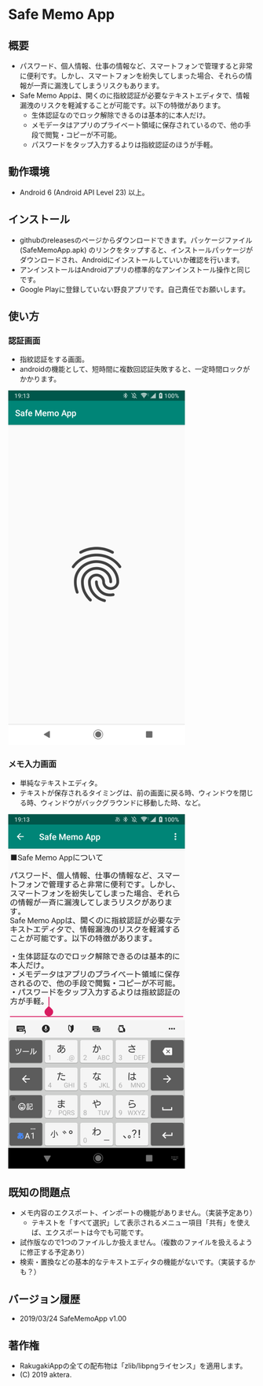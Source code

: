 ﻿# Safe Memo App


## 概要

- パスワード、個人情報、仕事の情報など、スマートフォンで管理すると非常に便利です。しかし、スマートフォンを紛失してしまった場合、それらの情報が一斉に漏洩してしまうリスクもあります。
- Safe Memo Appは、開くのに指紋認証が必要なテキストエディタで、情報漏洩のリスクを軽減することが可能です。以下の特徴があります。
  - 生体認証なのでロック解除できるのは基本的に本人だけ。
  - メモデータはアプリのプライベート領域に保存されているので、他の手段で閲覧・コピーが不可能。
  - パスワードをタップ入力するよりは指紋認証のほうが手軽。


## 動作環境

- Android 6 (Android API Level 23) 以上。


## インストール

- githubのreleasesのページからダウンロードできます。パッケージファイル (SafeMemoApp.apk) のリンクをタップすると、インストールパッケージがダウンロードされ、Androidにインストールしていいか確認を行います。
- アンインストールはAndroidアプリの標準的なアンインストール操作と同じです。
- Google Playに登録していない野良アプリです。自己責任でお願いします。


## 使い方

### 認証画面

- 指紋認証をする画面。
- androidの機能として、短時間に複数回認証失敗すると、一定時間ロックがかかります。

![指紋認証画面](fingerprint.png)


### メモ入力画面

- 単純なテキストエディタ。
- テキストが保存されるタイミングは、前の画面に戻る時、ウィンドウを閉じる時、ウィンドウがバックグラウンドに移動した時、など。

![メモ入力画面](memoeditor.png)


## 既知の問題点

- メモ内容のエクスポート、インポートの機能がありません。（実装予定あり）
  - テキストを「すべて選択」して表示されるメニュー項目「共有」を使えば、エクスポートは今でも可能です。
- 試作版なので1つのファイルしか扱えません。（複数のファイルを扱えるように修正する予定あり）
- 検索・置換などの基本的なテキストエディタの機能がないです。（実装するかも？）


## バージョン履歴

- 2019/03/24 SafeMemoApp v1.00


## 著作権

- RakugakiAppの全ての配布物は「zlib/libpngライセンス」を適用します。
- (C) 2019 aktera.
